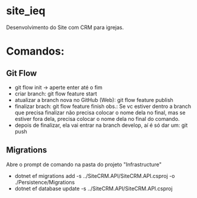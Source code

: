 # site_ieq
Desenvolvimento do Site com CRM para igrejas.

# Comandos:
## Git Flow
- git flow init -> aperte enter até o fim
- criar branch: git flow feature start <nome da branch>
- atualizar a branch nova no GitHub (Web): git flow feature publish
- finalizar brach: git flow feature finish
  obs.: Se vc estiver dentro a branch que precisa finalizar não precisa colocar o nome dela no final, mas se estiver fora dela, precisa colocar o nome dela no final do comando.
- depois de finalizar, ela vai entrar na branch develop, aí é só dar um: git push

## Migrations
Abre o prompt de comando na pasta do projeto "Infrastructure"
- dotnet ef migrations add <nome da migration> -s ../SiteCRM.API/SiteCRM.API.csproj -o ./Persistence/Migrations
- dotnet ef database update -s ../SiteCRM.API/SiteCRM.API.csproj
